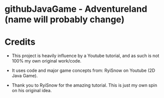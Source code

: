 # githubJavaGame - Adventureland (name will probably change)
# Credits

- This project is heavily influence by a Youtube tutorial, and as such is not 100% my own original work/code. 

- It uses code and major game concepts from: RyiSnow on Youtube (2D Java Game).

- Thank you to RyiSnow for the amazing tutorial. This is just my own spin on his original idea.






